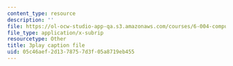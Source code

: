 ```yaml
---
content_type: resource
description: ''
file: https://ol-ocw-studio-app-qa.s3.amazonaws.com/courses/6-004-computation-structures-spring-2017/05c46aef2d1378757d3f05a8719eb455_7XEUB_dTaK0.srt
file_type: application/x-subrip
resourcetype: Other
title: 3play caption file
uid: 05c46aef-2d13-7875-7d3f-05a8719eb455
---
```

